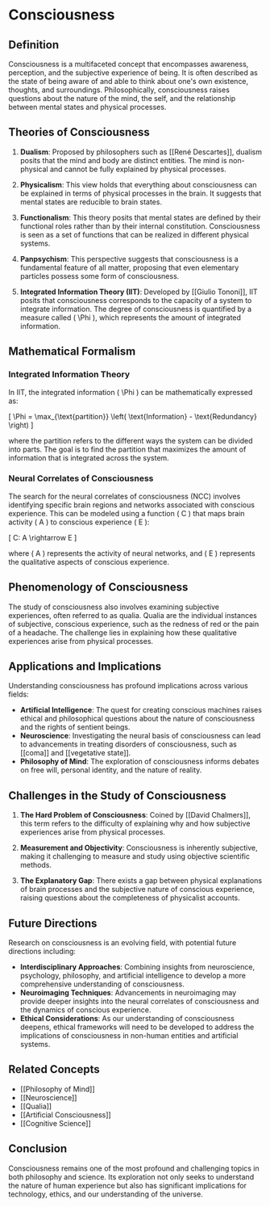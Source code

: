 
# Consciousness

## Definition
Consciousness is a multifaceted concept that encompasses awareness, perception, and the subjective experience of being. It is often described as the state of being aware of and able to think about one's own existence, thoughts, and surroundings. Philosophically, consciousness raises questions about the nature of the mind, the self, and the relationship between mental states and physical processes.

## Theories of Consciousness
1. **Dualism**: Proposed by philosophers such as [[René Descartes]], dualism posits that the mind and body are distinct entities. The mind is non-physical and cannot be fully explained by physical processes.

2. **Physicalism**: This view holds that everything about consciousness can be explained in terms of physical processes in the brain. It suggests that mental states are reducible to brain states.

3. **Functionalism**: This theory posits that mental states are defined by their functional roles rather than by their internal constitution. Consciousness is seen as a set of functions that can be realized in different physical systems.

4. **Panpsychism**: This perspective suggests that consciousness is a fundamental feature of all matter, proposing that even elementary particles possess some form of consciousness.

5. **Integrated Information Theory (IIT)**: Developed by [[Giulio Tononi]], IIT posits that consciousness corresponds to the capacity of a system to integrate information. The degree of consciousness is quantified by a measure called \( \Phi \), which represents the amount of integrated information.

## Mathematical Formalism
### Integrated Information Theory
In IIT, the integrated information \( \Phi \) can be mathematically expressed as:

\[
\Phi = \max_{\text{partition}} \left( \text{Information} - \text{Redundancy} \right)
\]

where the partition refers to the different ways the system can be divided into parts. The goal is to find the partition that maximizes the amount of information that is integrated across the system.

### Neural Correlates of Consciousness
The search for the neural correlates of consciousness (NCC) involves identifying specific brain regions and networks associated with conscious experience. This can be modeled using a function \( C \) that maps brain activity \( A \) to conscious experience \( E \):

\[
C: A \rightarrow E
\]

where \( A \) represents the activity of neural networks, and \( E \) represents the qualitative aspects of conscious experience.

## Phenomenology of Consciousness
The study of consciousness also involves examining subjective experiences, often referred to as qualia. Qualia are the individual instances of subjective, conscious experience, such as the redness of red or the pain of a headache. The challenge lies in explaining how these qualitative experiences arise from physical processes.

## Applications and Implications
Understanding consciousness has profound implications across various fields:
- **Artificial Intelligence**: The quest for creating conscious machines raises ethical and philosophical questions about the nature of consciousness and the rights of sentient beings.
- **Neuroscience**: Investigating the neural basis of consciousness can lead to advancements in treating disorders of consciousness, such as [[coma]] and [[vegetative state]].
- **Philosophy of Mind**: The exploration of consciousness informs debates on free will, personal identity, and the nature of reality.

## Challenges in the Study of Consciousness
1. **The Hard Problem of Consciousness**: Coined by [[David Chalmers]], this term refers to the difficulty of explaining why and how subjective experiences arise from physical processes.

2. **Measurement and Objectivity**: Consciousness is inherently subjective, making it challenging to measure and study using objective scientific methods.

3. **The Explanatory Gap**: There exists a gap between physical explanations of brain processes and the subjective nature of conscious experience, raising questions about the completeness of physicalist accounts.

## Future Directions
Research on consciousness is an evolving field, with potential future directions including:
- **Interdisciplinary Approaches**: Combining insights from neuroscience, psychology, philosophy, and artificial intelligence to develop a more comprehensive understanding of consciousness.
- **Neuroimaging Techniques**: Advancements in neuroimaging may provide deeper insights into the neural correlates of consciousness and the dynamics of conscious experience.
- **Ethical Considerations**: As our understanding of consciousness deepens, ethical frameworks will need to be developed to address the implications of consciousness in non-human entities and artificial systems.

## Related Concepts
- [[Philosophy of Mind]]
- [[Neuroscience]]
- [[Qualia]]
- [[Artificial Consciousness]]
- [[Cognitive Science]]

## Conclusion
Consciousness remains one of the most profound and challenging topics in both philosophy and science. Its exploration not only seeks to understand the nature of human experience but also has significant implications for technology, ethics, and our understanding of the universe.
